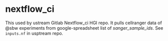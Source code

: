 # nextflow_ci

This used by ustream Gitlab Nextflow_ci HGI repo.
It pulls cellranger data of @sbw experiments from google-spreadsheet list of *sanger_sample_ids*.
See `inputs.nf` in usptream repo.